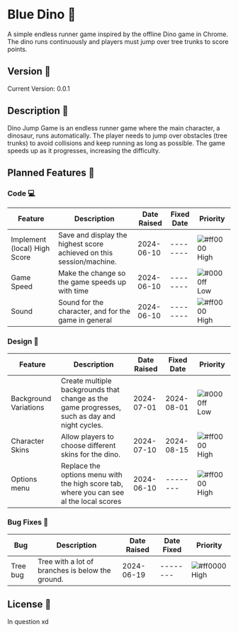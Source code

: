 # Blue Dino  🦖

A simple endless runner game inspired by the offline Dino game in Chrome. The dino runs continuously and players must jump over tree trunks to score points.

## Version 🔢

Current Version: 0.0.1

## Description 📜

Dino Jump Game is an endless runner game where the main character, a dinosaur, runs automatically. The player needs to jump over obstacles (tree trunks) to avoid collisions and keep running as long as possible. The game speeds up as it progresses, increasing the difficulty.

## Planned Features 🌟

### Code 💻

| Feature                        | Description                                                                                     | Date Raised | Fixed Date | Priority         |
| ------------------------------ | ----------------------------------------------------------------------------------------------- | ----------- | ------------ | ---------------- |
|Implement (local) High Score|Save and display the highest score achieved on this session/machine.| 2024-06-10  | -------- | ![#ff0000](https://placehold.co/15x15/ff0000/ff0000.png) High |
|Game Speed|Make the change so the game speeds up with time| 2024-06-10  | -------- | ![#0000ff](https://placehold.co/15x15/0000ff/0000ff.png) Low  |
|Sound|Sound for the character, and for the game in general| 2024-06-10 | -------- | ![#ff0000](https://placehold.co/15x15/ff0000/ff0000.png) High |

### Design 🎨

| Feature                        | Description                                                                                     | Date Raised | Fixed Date | Priority         |
| ------------------------------ | ----------------------------------------------------------------------------------------------- | ----------- | ------------ | ---------------- |
| Background Variations          | Create multiple backgrounds that change as the game progresses, such as day and night cycles.  | 2024-07-01  | 2024-08-01   | ![#0000ff](https://placehold.co/15x15/0000ff/0000ff.png) Low  |
| Character Skins                | Allow players to choose different skins for the dino.                                           | 2024-07-10  | 2024-08-15   | ![#ff0000](https://placehold.co/15x15/ff0000/ff0000.png) High |
|Options menu| Replace the options menu with the high score tab, where you can see al the local scores| 2024-06-10  | -------- | ![#ff0000](https://placehold.co/15x15/ff0000/ff0000.png) High |

### Bug Fixes 🐛

| Bug                            | Description                                                                                     | Date Raised | Date Fixed   | Priority         |
| ------------------------------ | ----------------------------------------------------------------------------------------------- | ----------- | ------------ | ---------------- |
|Tree bug| Tree with a lot of branches is below the ground. | 2024-06-19 | -------- | ![#ff0000](https://placehold.co/15x15/ff0000/ff0000.png) High |

## License 📄
In question xd

